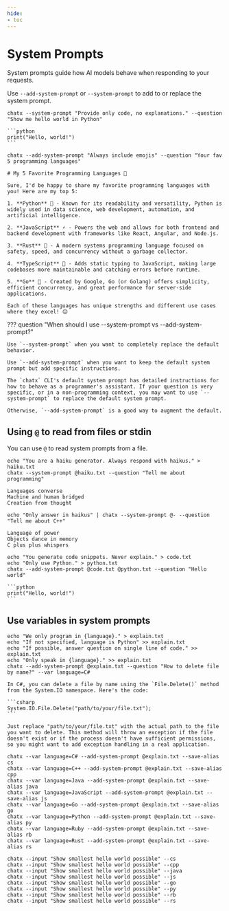 ```yaml
---
hide:
- toc
---
```


# System Prompts

System prompts guide how AI models behave when responding to your requests.

Use `--add-system-prompt` or `--system-prompt` to add to or replace the system prompt.

``` { .bash .cli-command title="Replace the default system prompt" }
chatx --system-prompt "Provide only code, no explanations." --question "Show me hello world in Python"
```

```` { .plaintext .cli-output }
```python
print("Hello, world!")
```
````

``` { .bash .cli-command title="Add to the default system prompt" }
chatx --add-system-prompt "Always include emojis" --question "Your fav 5 programming languages"
```

``` { .plaintext .cli-output }
# My 5 Favorite Programming Languages 🌟

Sure, I'd be happy to share my favorite programming languages with you! Here are my top 5:

1. **Python** 🐍 - Known for its readability and versatility, Python is widely used in data science, web development, automation, and artificial intelligence.

2. **JavaScript** ⚡ - Powers the web and allows for both frontend and backend development with frameworks like React, Angular, and Node.js.

3. **Rust** 🦀 - A modern systems programming language focused on safety, speed, and concurrency without a garbage collector.        

4. **TypeScript** 📝 - Adds static typing to JavaScript, making large codebases more maintainable and catching errors before runtime.

5. **Go** 🐹 - Created by Google, Go (or Golang) offers simplicity, efficient concurrency, and great performance for server-side applications.

Each of these languages has unique strengths and different use cases where they excel! 😊
```

??? question "When should I use --system-prompt vs --add-system-prompt?"

    Use `--system-prompt` when you want to completely replace the default behavior.
    
    Use `--add-system-prompt` when you want to keep the default system prompt but add specific instructions.

    The `chatx` CLI's default system prompt has detailed instructions for how to behave as a programmer's assistant. If your question is very specific, or in a non-programming context, you may want to use `--system-prompt` to replace the default system prompt.

    Otherwise, `--add-system-prompt` is a good way to augment the default.

## Using `@` to read from files or stdin

You can use `@` to read system prompts from a file.

``` { .bash .cli-command title="Input prompt from a file" }
echo "You are a haiku generator. Always respond with haikus." > haiku.txt
chatx --system-prompt @haiku.txt --question "Tell me about programming"
```

``` { .plaintext .cli-output }
Languages converse
Machine and human bridged
Creation from thought
```

``` { .bash .cli-command title="Use stdin to read system prompts" }
echo "Only answer in haikus" | chatx --system-prompt @- --question "Tell me about C++"
```

``` { .plaintext .cli-output }
Language of power  
Objects dance in memory
C plus plus whispers
```

``` { .bash .cli-command title="Augment system prompt with multiple files" }
echo "You generate code snippets. Never explain." > code.txt
echo "Only use Python." > python.txt
chatx --add-system-prompt @code.txt @python.txt --question "Hello world"
```

```` { .plaintext .cli-output }
```python
print("Hello, world!")
```
````

## Use variables in system prompts

``` { .bash .cli-command title="Use variables in system prompts" }
echo "We only program in {language}." > explain.txt
echo "If not specified, language is Python" >> explain.txt
echo "If possible, answer question on single line of code." >> explain.txt
echo "Only speak in {language}." >> explain.txt
chatx --add-system-prompt @explain.txt --question "How to delete file by name?" --var language=C#
```

```` { .plaintext .cli-output }
In C#, you can delete a file by name using the `File.Delete()` method from the System.IO namespace. Here's the code:

```csharp
System.IO.File.Delete("path/to/your/file.txt");
```

Just replace "path/to/your/file.txt" with the actual path to the file you want to delete. This method will throw an exception if the file doesn't exist or if the process doesn't have sufficient permissions, so you might want to add exception handling in a real application.
````

``` { .bash .cli-command title="Create aliases for easier use" }
chatx --var language=C# --add-system-prompt @explain.txt --save-alias cs
chatx --var language=C++ --add-system-prompt @explain.txt --save-alias cpp
chatx --var language=Java --add-system-prompt @explain.txt --save-alias java
chatx --var language=JavaScript --add-system-prompt @explain.txt --save-alias js
chatx --var language=Go --add-system-prompt @explain.txt --save-alias go
chatx --var language=Python --add-system-prompt @explain.txt --save-alias py
chatx --var language=Ruby --add-system-prompt @explain.txt --save-alias rb
chatx --var language=Rust --add-system-prompt @explain.txt --save-alias rs
```

``` { .bash .cli-command title="Use the aliases" }
chatx --input "Show smallest hello world possible" --cs
chatx --input "Show smallest hello world possible" --cpp
chatx --input "Show smallest hello world possible" --java
chatx --input "Show smallest hello world possible" --js
chatx --input "Show smallest hello world possible" --go
chatx --input "Show smallest hello world possible" --py
chatx --input "Show smallest hello world possible" --rb
chatx --input "Show smallest hello world possible" --rs
```
